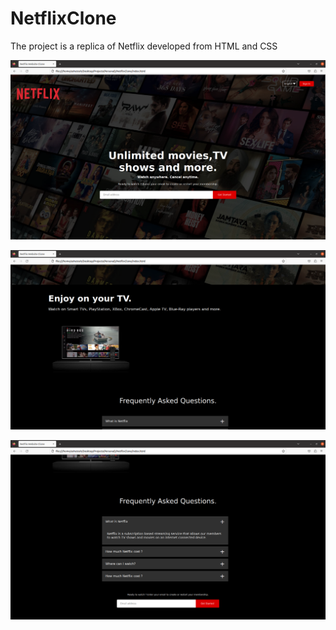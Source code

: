 # NetflixClone
The project is a replica of Netflix developed from HTML and CSS

![Screenshot](screenshots/s1.png)

![Screenshot](screenshots/s2.png)

![Screenshot](screenshots/s3.png)
